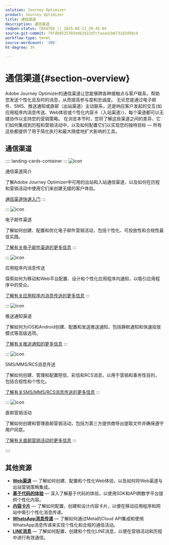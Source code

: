 ```yaml
---
solution: Journey Optimizer
product: Journey Optimizer
title: 通信渠道
description: 通信渠道
redpen-status: CREATED_||_2025-08-11_20-45-04
source-git-commit: 79fdb9535703e961922dfcfaaad1b6731d2d88c0
workflow-type: tm+mt
source-wordcount: '396'
ht-degree: 3%

---
```



# 通信渠道{#section-overview}

Adobe Journey Optimizer的通信渠道让您能够跨各种接触点与客户联系，帮助您发送个性化且及时的消息，从而提高参与度和忠诚度。 无论您是通过电子邮件、SMS、推送通知或直邮（出站渠道）主动联系，还是响应客户发起的交互(如应用程序内消息传送、Web体验或个性化内容卡（入站渠道）)，每个渠道都可以无缝协作以支持您的营销策略。 在浏览本节时，您将了解这些渠道之间的差异、它们如何集成到历程和营销活动中，以及如何配置它们以实现您的独特目标 — 所有这些都提供了用于简化执行和最大限度地扩大影响的工具。

## 通信渠道

:::: landing-cards-container
:::
![icon](https://cdn.experienceleague.adobe.com/icons/book.svg)

通信渠道简介

了解Adobe Journey Optimizer中可用的出站和入站通信渠道，以及如何在历程和营销活动中使用它们来创建无缝的客户体验。

[通信渠道快速入门](../using/channels/gs-channels.md)
:::

:::
![icon](https://cdn.experienceleague.adobe.com/icons/envelope.svg)

电子邮件渠道

了解如何创建、配置和优化电子邮件营销活动，包括个性化、可投放性和合规性最佳实践。

[了解有关电子邮件渠道的更多信息](email-landing-page.md)
:::

:::
![icon](https://cdn.experienceleague.adobe.com/icons/mobile.svg)

应用程序内消息传送

探索如何为移动和Web平台配置、设计和个性化应用程序内通知，以吸引应用程序中的受众。

[了解有关应用程序内消息传送的更多信息](in-app-landing-page.md)
:::

:::
![icon](https://cdn.experienceleague.adobe.com/icons/bell.svg)

推送通知渠道

了解如何为iOS和Android创建、配置和发送推送通知，包括静默通知和快速投放模式等高级选项。

[了解有关推送通知的更多信息](push-landing-page.md)
:::

:::
![icon](https://cdn.experienceleague.adobe.com/icons/comment-dots.svg)

SMS/MMS/RCS消息传送

了解如何创建、管理和配置短信、彩信和RCS消息，以用于营销和事务性目的，包括合规性和个性化。

[了解有关SMS/MMS/RCS消息传送的更多信息](sms-landing-page.md)
:::

:::
![icon](https://cdn.experienceleague.adobe.com/icons/mail-bulk.svg)

直邮营销活动

了解如何创建和管理直邮营销活动，包括为第三方提供商导出提取文件并确保遵守用户同意。

[了解有关直邮营销活动的更多信息](direct-mail-landing-page.md)
:::

::::


## 其他资源

- **[Web渠道](web-landing-page.md)** — 了解如何创建、配置和个性化Web体验，以及如何将Web渠道与出站营销策略集成。
- **[基于代码的体验](code-based-experience-landing-page.md)** — 深入了解基于代码的体验，以使用SDK和API跨数字平台提供个性化内容。
- **[内容卡片](content-card-landing-page.md)** — 了解如何配置、创建和设计内容卡片，以便在移动应用程序和网站中吸引个性化消息传递。
- **[WhatsApp消息传递](whatsapp-landing-page.md)** — 了解如何通过Meta的Cloud API集成和使用WhatsApp消息传递来实现个性化和合规的通信活动。
- **[LINE消息](line-landing-page.md)** — 了解如何配置、创建和个性化LINE消息，以便在营销活动和历程中进行有效通信。
